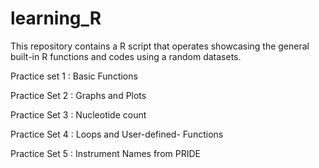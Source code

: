 # learning_R
This repository contains a R script that operates showcasing the general built-in R functions and codes using a random datasets.  

Practice set 1 : Basic Functions 
 
Practice Set 2 : Graphs and Plots

Practice Set 3 : Nucleotide count

Practice Set 4 : Loops and User-defined- Functions
  
Practice Set 5 : Instrument Names from PRIDE



